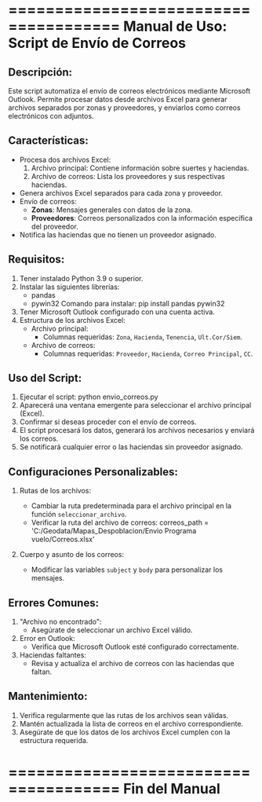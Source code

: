 ======================================
Manual de Uso: Script de Envío de Correos
======================================

Descripción:
------------
Este script automatiza el envío de correos electrónicos mediante Microsoft Outlook. 
Permite procesar datos desde archivos Excel para generar archivos separados por 
zonas y proveedores, y enviarlos como correos electrónicos con adjuntos.

Características:
---------------
- Procesa dos archivos Excel:
  1. Archivo principal: Contiene información sobre suertes y haciendas.
  2. Archivo de correos: Lista los proveedores y sus respectivas haciendas.
- Genera archivos Excel separados para cada zona y proveedor.
- Envío de correos:
  - **Zonas**: Mensajes generales con datos de la zona.
  - **Proveedores**: Correos personalizados con la información específica del proveedor.
- Notifica las haciendas que no tienen un proveedor asignado.

Requisitos:
-----------
1. Tener instalado Python 3.9 o superior.
2. Instalar las siguientes librerías:
   - pandas
   - pywin32
   Comando para instalar: 
       pip install pandas pywin32
3. Tener Microsoft Outlook configurado con una cuenta activa.
4. Estructura de los archivos Excel:
   - Archivo principal:
     - Columnas requeridas: `Zona`, `Hacienda`, `Tenencia`, `Ult.Cor/Siem`.
   - Archivo de correos:
     - Columnas requeridas: `Proveedor`, `Hacienda`, `Correo Principal`, `CC`.

Uso del Script:
---------------
1. Ejecutar el script:
   python envio_correos.py
2. Aparecerá una ventana emergente para seleccionar el archivo principal (Excel).
3. Confirmar si deseas proceder con el envío de correos.
4. El script procesará los datos, generará los archivos necesarios y enviará los correos.
5. Se notificará cualquier error o las haciendas sin proveedor asignado.

Configuraciones Personalizables:
--------------------------------
1. Rutas de los archivos:
   - Cambiar la ruta predeterminada para el archivo principal en la función `seleccionar_archivo`.
   - Verificar la ruta del archivo de correos:
       correos_path = 'C:/Geodata/Mapas_Despoblacion/Envio Programa vuelo/Correos.xlsx'

2. Cuerpo y asunto de los correos:
   - Modificar las variables `subject` y `body` para personalizar los mensajes.

Errores Comunes:
----------------
1. "Archivo no encontrado":
   - Asegúrate de seleccionar un archivo Excel válido.
2. Error en Outlook:
   - Verifica que Microsoft Outlook esté configurado correctamente.
3. Haciendas faltantes:
   - Revisa y actualiza el archivo de correos con las haciendas que faltan.

Mantenimiento:
--------------
1. Verifica regularmente que las rutas de los archivos sean válidas.
2. Mantén actualizada la lista de correos en el archivo correspondiente.
3. Asegúrate de que los datos de los archivos Excel cumplen con la estructura requerida.

======================================
Fin del Manual
======================================
